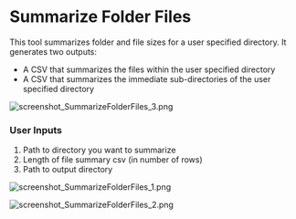 # Summarize Folder Files

This tool summarizes folder and file sizes for a user specified directory. It generates two outputs:
- A CSV that summarizes the files within the user specified directory
- A CSV that summarizes the immediate sub-directories of the user specified directory

![screenshot_SummarizeFolderFiles_3.png](https://raw.githubusercontent.com/mpanunto/PanunTools/main/docs/screenshot_SummarizeFolderFiles_3.png)

### User Inputs

1. Path to directory you want to summarize
2. Length of file summary csv (in number of rows)
3. Path to output directory

![screenshot_SummarizeFolderFiles_1.png](https://raw.githubusercontent.com/mpanunto/PanunTools/main/docs/screenshot_SummarizeFolderFiles_1.png)

![screenshot_SummarizeFolderFiles_2.png](https://raw.githubusercontent.com/mpanunto/PanunTools/main/docs/screenshot_SummarizeFolderFiles_2.png)
